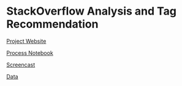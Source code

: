 # StackOverflow Analysis and Tag Recommendation

[Project Website](https://cjneetha.github.io/stackoverflow-analysis/)

[Process Notebook](https://cjneetha.github.io/stackoverflow-analysis/process_notebook.html)

[Screencast](https://youtu.be/4fezPWOaXNY)

[Data](https://drive.google.com/drive/folders/1UQc-h1oi3W-tdIFof1qjiX7AOLblz965)
